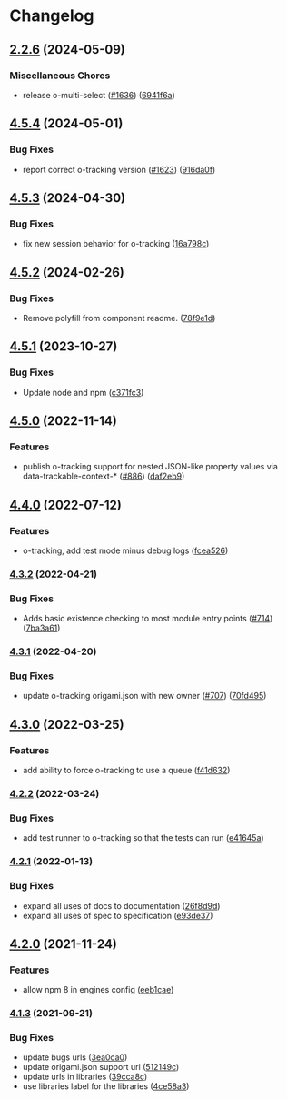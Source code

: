 # Changelog

## [2.2.6](https://github.com/Financial-Times/origami/compare/o-tracking-v4.5.4...o-tracking-v2.2.6) (2024-05-09)


### Miscellaneous Chores

* release o-multi-select ([#1636](https://github.com/Financial-Times/origami/issues/1636)) ([6941f6a](https://github.com/Financial-Times/origami/commit/6941f6a832d6e35f099a679659c3acbc49e54999))

## [4.5.4](https://github.com/Financial-Times/origami/compare/o-tracking-v4.5.3...o-tracking-v4.5.4) (2024-05-01)


### Bug Fixes

* report correct o-tracking version ([#1623](https://github.com/Financial-Times/origami/issues/1623)) ([916da0f](https://github.com/Financial-Times/origami/commit/916da0fa262ed4ee5a05950a8b2a8facb8ee287d))

## [4.5.3](https://github.com/Financial-Times/origami/compare/o-tracking-v4.5.2...o-tracking-v4.5.3) (2024-04-30)


### Bug Fixes

* fix new session behavior for o-tracking ([16a798c](https://github.com/Financial-Times/origami/commit/16a798c8095329d94d46a180ad7076f109bfceaa))

## [4.5.2](https://github.com/Financial-Times/origami/compare/o-tracking-v4.5.1...o-tracking-v4.5.2) (2024-02-26)


### Bug Fixes

* Remove polyfill from component readme. ([78f9e1d](https://github.com/Financial-Times/origami/commit/78f9e1d49c1cdddeedb2cf6739a530cb4fe4f35c))

## [4.5.1](https://github.com/Financial-Times/origami/compare/o-tracking-v4.5.0...o-tracking-v4.5.1) (2023-10-27)


### Bug Fixes

* Update node and npm ([c371fc3](https://github.com/Financial-Times/origami/commit/c371fc3f7f2d66266dbca95862ecef3ddeb1f339))

## [4.5.0](https://www.github.com/Financial-Times/origami/compare/o-tracking-v4.4.0...o-tracking-v4.5.0) (2022-11-14)


### Features

* publish o-tracking support for nested JSON-like property values via data-trackable-context-* ([#886](https://www.github.com/Financial-Times/origami/issues/886)) ([daf2eb9](https://www.github.com/Financial-Times/origami/commit/daf2eb9abd0576ae74cd5f17f1f98a527c2955a2))

## [4.4.0](https://www.github.com/Financial-Times/origami/compare/o-tracking-v4.3.2...o-tracking-v4.4.0) (2022-07-12)


### Features

* o-tracking, add test mode minus debug logs ([fcea526](https://www.github.com/Financial-Times/origami/commit/fcea526f883ce422e5cd48f7b318242afa7fced8))

### [4.3.2](https://www.github.com/Financial-Times/origami/compare/o-tracking-v4.3.1...o-tracking-v4.3.2) (2022-04-21)


### Bug Fixes

* Adds basic existence checking to most module entry points ([#714](https://www.github.com/Financial-Times/origami/issues/714)) ([7ba3a61](https://www.github.com/Financial-Times/origami/commit/7ba3a61d0de2a32d3a27a225fd4258b3820c7bda))

### [4.3.1](https://www.github.com/Financial-Times/origami/compare/o-tracking-v4.3.0...o-tracking-v4.3.1) (2022-04-20)


### Bug Fixes

* update o-tracking origami.json with new owner ([#707](https://www.github.com/Financial-Times/origami/issues/707)) ([70fd495](https://www.github.com/Financial-Times/origami/commit/70fd4953f4c23a3f91109d1828cb32955b4b4ff0))

## [4.3.0](https://www.github.com/Financial-Times/origami/compare/o-tracking-v4.2.2...o-tracking-v4.3.0) (2022-03-25)


### Features

* add ability to force o-tracking to use a queue ([f41d632](https://www.github.com/Financial-Times/origami/commit/f41d6322ef4f0bfda6d93f94fea17533f9923048))

### [4.2.2](https://www.github.com/Financial-Times/origami/compare/o-tracking-v4.2.1...o-tracking-v4.2.2) (2022-03-24)


### Bug Fixes

* add test runner to o-tracking so that the tests can run ([e41645a](https://www.github.com/Financial-Times/origami/commit/e41645aebba19eef73ba3a0260dc7b90fa16ab5a))

### [4.2.1](https://www.github.com/Financial-Times/origami/compare/o-tracking-v4.2.0...o-tracking-v4.2.1) (2022-01-13)


### Bug Fixes

* expand all uses of docs to documentation ([26f8d9d](https://www.github.com/Financial-Times/origami/commit/26f8d9d8cbbe3e78902d8c3951b37e08150a77bd))
* expand all uses of spec to specification ([e93de37](https://www.github.com/Financial-Times/origami/commit/e93de3789c3a0ae8b2737ab9d9e9e63b294e8f65))

## [4.2.0](https://www.github.com/Financial-Times/origami/compare/o-tracking-v4.1.3...o-tracking-v4.2.0) (2021-11-24)


### Features

* allow npm 8 in engines config ([eeb1cae](https://www.github.com/Financial-Times/origami/commit/eeb1cae6e7f0379e647f2b41240b1f294997d528))

### [4.1.3](https://www.github.com/Financial-Times/origami/compare/o-tracking-v4.1.2...o-tracking-v4.1.3) (2021-09-21)


### Bug Fixes

* update bugs urls ([3ea0ca0](https://www.github.com/Financial-Times/origami/commit/3ea0ca03bcb6e55142a77387ad0fff5ddf056d44))
* update origami.json support url ([512149c](https://www.github.com/Financial-Times/origami/commit/512149c735c58740f774d4d3c69a32bf26c74961))
* update urls in libraries ([39cca8c](https://www.github.com/Financial-Times/origami/commit/39cca8cf3c6704453f49f819b8db5455452a8e33))
* use libraries label for the libraries ([4ce58a3](https://www.github.com/Financial-Times/origami/commit/4ce58a365f2d4ff085f1d829b197f21ec440e1df))
